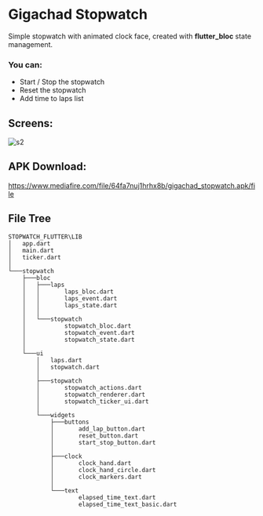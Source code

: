 # Gigachad Stopwatch

Simple stopwatch with animated clock face, created with **flutter_bloc** state management.

### You can:
 <ul>
    <li>Start / Stop the stopwatch</li>
    <li>Reset the stopwatch</li>
    <li>Add time to laps list</li>
 </ul>

## Screens:
![s2](https://user-images.githubusercontent.com/33410494/147411810-8c004c69-2d2b-49ed-ae86-d34c554d8965.png)

## APK Download:
https://www.mediafire.com/file/64fa7nuj1hrhx8b/gigachad_stopwatch.apk/file

## File Tree

```
STOPWATCH_FLUTTER\LIB
│   app.dart
│   main.dart
│   ticker.dart
│
└───stopwatch
    ├───bloc
    │   ├───laps
    │   │       laps_bloc.dart
    │   │       laps_event.dart
    │   │       laps_state.dart
    │   │
    │   └───stopwatch
    │           stopwatch_bloc.dart
    │           stopwatch_event.dart
    │           stopwatch_state.dart
    │
    └───ui
        │   laps.dart
        │   stopwatch.dart
        │
        ├───stopwatch
        │       stopwatch_actions.dart
        │       stopwatch_renderer.dart
        │       stopwatch_ticker_ui.dart
        │
        └───widgets
            ├───buttons
            │       add_lap_button.dart
            │       reset_button.dart
            │       start_stop_button.dart
            │
            ├───clock
            │       clock_hand.dart
            │       clock_hand_circle.dart
            │       clock_markers.dart
            │
            └───text
                    elapsed_time_text.dart
                    elapsed_time_text_basic.dart
```
